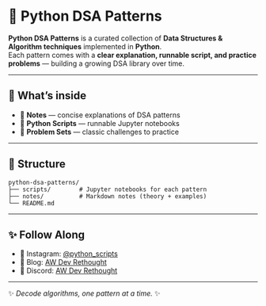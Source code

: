 # 🐍 Python DSA Patterns

**Python DSA Patterns** is a curated collection of **Data Structures & Algorithm techniques** implemented in **Python**.  
Each pattern comes with a **clear explanation, runnable script, and practice problems** — building a growing DSA library over time.

---

## 🔑 What’s inside
- 📘 **Notes** — concise explanations of DSA patterns  
- 🐍 **Python Scripts** — runnable Jupyter notebooks  
- 🧩 **Problem Sets** — classic challenges to practice  

---

## 📂 Structure
```
python-dsa-patterns/
├── scripts/        # Jupyter notebooks for each pattern
├── notes/          # Markdown notes (theory + examples)
└── README.md
```

---

## ✨ Follow Along

- 📸 Instagram: [@python_scripts](https://instagram.com/python_scripts)
- 📝 Blog: [AW Dev Rethought](https://awdevrethought.abhijithwarrier.in)
- 💬 Discord: [AW Dev Rethought](https://discord.gg/NWPwSrZ296)

---

✨ *Decode algorithms, one pattern at a time.* ✨
